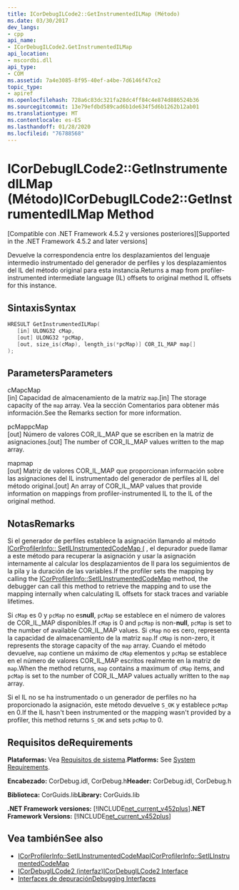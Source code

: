 ```yaml
---
title: ICorDebugILCode2::GetInstrumentedILMap (Método)
ms.date: 03/30/2017
dev_langs:
- cpp
api_name:
- ICorDebugILCode2.GetInstrumentedILMap
api_location:
- mscordbi.dll
api_type:
- COM
ms.assetid: 7a4e3085-8f95-40ef-a4be-7d6146f47ce2
topic_type:
- apiref
ms.openlocfilehash: 728a6c83dc321fa28dc4ff84c4e874d886524b36
ms.sourcegitcommit: 13e79efdbd589cad6b1de634f5d6b1262b12ab01
ms.translationtype: MT
ms.contentlocale: es-ES
ms.lasthandoff: 01/28/2020
ms.locfileid: "76788568"
---
```

# <a name="icordebugilcode2getinstrumentedilmap-method"></a><span data-ttu-id="48633-102">ICorDebugILCode2::GetInstrumentedILMap (Método)</span><span class="sxs-lookup"><span data-stu-id="48633-102">ICorDebugILCode2::GetInstrumentedILMap Method</span></span>
<span data-ttu-id="48633-103">[Compatible con .NET Framework 4.5.2 y versiones posteriores]</span><span class="sxs-lookup"><span data-stu-id="48633-103">[Supported in the .NET Framework 4.5.2 and later versions]</span></span>  
  
 <span data-ttu-id="48633-104">Devuelve la correspondencia entre los desplazamientos del lenguaje intermedio instrumentado del generador de perfiles y los desplazamientos del IL del método original para esta instancia.</span><span class="sxs-lookup"><span data-stu-id="48633-104">Returns a map from profiler-instrumented intermediate language (IL) offsets to original method IL offsets for this instance.</span></span>  
  
## <a name="syntax"></a><span data-ttu-id="48633-105">Sintaxis</span><span class="sxs-lookup"><span data-stu-id="48633-105">Syntax</span></span>  
  
```cpp
HRESULT GetInstrumentedILMap(  
   [in] ULONG32 cMap,  
   [out] ULONG32 *pcMap,  
   [out, size_is(cMap), length_is(*pcMap)] COR_IL_MAP map[]  
);  
```  
  
## <a name="parameters"></a><span data-ttu-id="48633-106">Parameters</span><span class="sxs-lookup"><span data-stu-id="48633-106">Parameters</span></span>  
 <span data-ttu-id="48633-107">cMap</span><span class="sxs-lookup"><span data-stu-id="48633-107">cMap</span></span>  
 <span data-ttu-id="48633-108">[in] Capacidad de almacenamiento de la matriz `map`.</span><span class="sxs-lookup"><span data-stu-id="48633-108">[in] The storage capacity of the `map` array.</span></span> <span data-ttu-id="48633-109">Vea la sección Comentarios para obtener más información.</span><span class="sxs-lookup"><span data-stu-id="48633-109">See the Remarks section for more information.</span></span>  
  
 <span data-ttu-id="48633-110">pcMap</span><span class="sxs-lookup"><span data-stu-id="48633-110">pcMap</span></span>  
 <span data-ttu-id="48633-111">[out] Número de valores COR_IL_MAP que se escriben en la matriz de asignaciones.</span><span class="sxs-lookup"><span data-stu-id="48633-111">[out] The number of COR_IL_MAP values written to the map array.</span></span>  
  
 <span data-ttu-id="48633-112">map</span><span class="sxs-lookup"><span data-stu-id="48633-112">map</span></span>  
 <span data-ttu-id="48633-113">[out] Matriz de valores COR_IL_MAP que proporcionan información sobre las asignaciones del IL instrumentado del generador de perfiles al IL del método original.</span><span class="sxs-lookup"><span data-stu-id="48633-113">[out] An array of COR_IL_MAP values that provide information on mappings from profiler-instrumented IL to the IL of the original method.</span></span>  
  
## <a name="remarks"></a><span data-ttu-id="48633-114">Notas</span><span class="sxs-lookup"><span data-stu-id="48633-114">Remarks</span></span>  
 <span data-ttu-id="48633-115">Si el generador de perfiles establece la asignación llamando al método [ICorProfilerInfo:: SetILInstrumentedCodeMap (](../../../../docs/framework/unmanaged-api/profiling/icorprofilerinfo-setilinstrumentedcodemap-method.md) , el depurador puede llamar a este método para recuperar la asignación y usar la asignación internamente al calcular los desplazamientos de Il para los seguimientos de la pila y la duración de las variables.</span><span class="sxs-lookup"><span data-stu-id="48633-115">If the profiler sets the mapping by calling the [ICorProfilerInfo::SetILInstrumentedCodeMap](../../../../docs/framework/unmanaged-api/profiling/icorprofilerinfo-setilinstrumentedcodemap-method.md) method, the debugger can call this method to retrieve the mapping and to use the mapping internally when calculating IL offsets for stack traces and variable lifetimes.</span></span>  
  
 <span data-ttu-id="48633-116">Si `cMap` es 0 y `pcMap` no es**null**, `pcMap` se establece en el número de valores de COR_IL_MAP disponibles.</span><span class="sxs-lookup"><span data-stu-id="48633-116">If `cMap` is 0 and `pcMap` is non-**null**, `pcMap` is set to the number of available COR_IL_MAP values.</span></span> <span data-ttu-id="48633-117">Si `cMap` no es cero, representa la capacidad de almacenamiento de la matriz `map`.</span><span class="sxs-lookup"><span data-stu-id="48633-117">If `cMap` is non-zero, it represents the storage capacity of the `map` array.</span></span> <span data-ttu-id="48633-118">Cuando el método devuelve, `map` contiene un máximo de `cMap` elementos y `pcMap` se establece en el número de valores COR_IL_MAP escritos realmente en la matriz de `map`.</span><span class="sxs-lookup"><span data-stu-id="48633-118">When the method returns, `map` contains a maximum of `cMap` items, and `pcMap` is set to the number of COR_IL_MAP values actually written to the `map` array.</span></span>  
  
 <span data-ttu-id="48633-119">Si el IL no se ha instrumentado o un generador de perfiles no ha proporcionado la asignación, este método devuelve `S_OK` y establece `pcMap` en 0.</span><span class="sxs-lookup"><span data-stu-id="48633-119">If the IL hasn't been instrumented or the mapping wasn't provided by a profiler, this method returns `S_OK` and sets `pcMap` to 0.</span></span>  
  
## <a name="requirements"></a><span data-ttu-id="48633-120">Requisitos de</span><span class="sxs-lookup"><span data-stu-id="48633-120">Requirements</span></span>  
 <span data-ttu-id="48633-121">**Plataformas:** Vea [Requisitos de sistema](../../../../docs/framework/get-started/system-requirements.md).</span><span class="sxs-lookup"><span data-stu-id="48633-121">**Platforms:** See [System Requirements](../../../../docs/framework/get-started/system-requirements.md).</span></span>  
  
 <span data-ttu-id="48633-122">**Encabezado:** CorDebug.idl, CorDebug.h</span><span class="sxs-lookup"><span data-stu-id="48633-122">**Header:** CorDebug.idl, CorDebug.h</span></span>  
  
 <span data-ttu-id="48633-123">**Biblioteca:** CorGuids.lib</span><span class="sxs-lookup"><span data-stu-id="48633-123">**Library:** CorGuids.lib</span></span>  
  
 <span data-ttu-id="48633-124">**.NET Framework versiones:** [!INCLUDE[net_current_v452plus](../../../../includes/net-current-v452plus-md.md)]</span><span class="sxs-lookup"><span data-stu-id="48633-124">**.NET Framework Versions:** [!INCLUDE[net_current_v452plus](../../../../includes/net-current-v452plus-md.md)]</span></span>  
  
## <a name="see-also"></a><span data-ttu-id="48633-125">Vea también</span><span class="sxs-lookup"><span data-stu-id="48633-125">See also</span></span>

- [<span data-ttu-id="48633-126">ICorProfilerInfo::SetILInstrumentedCodeMap</span><span class="sxs-lookup"><span data-stu-id="48633-126">ICorProfilerInfo::SetILInstrumentedCodeMap</span></span>](../../../../docs/framework/unmanaged-api/profiling/icorprofilerinfo-setilinstrumentedcodemap-method.md)
- [<span data-ttu-id="48633-127">ICorDebugILCode2 (interfaz)</span><span class="sxs-lookup"><span data-stu-id="48633-127">ICorDebugILCode2 Interface</span></span>](icordebugilcode2-interface.md)
- [<span data-ttu-id="48633-128">Interfaces de depuración</span><span class="sxs-lookup"><span data-stu-id="48633-128">Debugging Interfaces</span></span>](debugging-interfaces.md)
